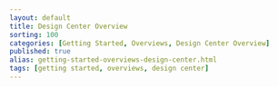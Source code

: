 ```yaml
---
layout: default
title: Design Center Overview
sorting: 100
categories: [Getting Started, Overviews, Design Center Overview]
published: true
alias: getting-started-overviews-design-center.html
tags: [getting started, overviews, design center]
---
```


